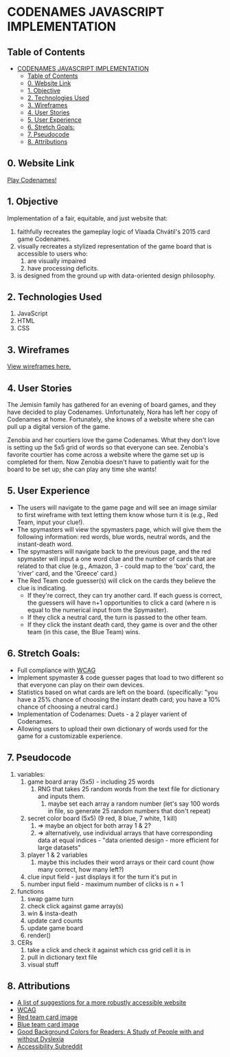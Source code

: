 CODENAMES JAVASCRIPT IMPLEMENTATION
=====

## Table of Contents
- [CODENAMES JAVASCRIPT IMPLEMENTATION](#codenames-javascript-implementation)
  - [Table of Contents](#table-of-contents)
  - [0. Website Link](#0-website-link)
  - [1. Objective](#1-objective)
  - [2. Technologies Used](#2-technologies-used)
  - [3. Wireframes](#3-wireframes)
  - [4. User Stories](#4-user-stories)
  - [5. User Experience](#5-user-experience)
  - [6. Stretch Goals:](#6-stretch-goals)
  - [7. Pseudocode](#7-pseudocode)
  - [8. Attributions](#8-attributions)

## 0. Website Link
[Play Codenames!](http://www.jscodenames.surge.sh)

## 1. Objective
Implementation of a fair, equitable, and just website that: 
   1. faithfully recreates the gameplay logic of Vlaada Chvátil's 2015 card game Codenames.
   2. visually recreates a stylized representation of the game board that is accessible to users who:
      1. are visually impaired
      2. have processing deficits.
   3. is designed from the ground up with  data-oriented design philosophy.
   

## 2. Technologies Used
1. JavaScript
2. HTML
3. CSS
   
## 3. Wireframes
[View wireframes here.](https://www.canva.com/design/DAEEDmlvdQE/XlOWR4xfqbIZHaSOLQMzwg/view?utm_content=DAEEDmlvdQE&utm_campaign=designshare&utm_medium=link&utm_source=sharebutton)

## 4. User Stories
   The Jemisin family has gathered for an evening of board games, and they have decided to play Codenames. Unfortunately, Nora has left her copy of Codenames at home. Fortunately, she knows of a website where she can pull up a digital version of the game. 

   Zenobia and her courtiers love the game Codenames. What they don't love is setting up the 5x5 grid of words so that everyone can see. Zenobia's favorite courtier has come across a website where the game set up is completed for them. Now Zenobia doesn't have to patiently wait for the board to be set up; she can play any time she wants! 

## 5. User Experience
*  The users will navigate to the game page and will see an image similar to first wireframe with text letting them know whose turn it is (e.g., Red Team, input your clue!).
*  The spymasters will view the spymasters page, which will give them the following information: red words, blue words, neutral words, and the instant-death word.
*  The spymasters will navigate back to the previous page, and the red spymaster will input a one word clue and the number of cards that are related to that clue (e.g., Amazon, 3 - could map to the 'box' card, the 'river' card, and the 'Greece' card.)
*  The Red Team code guesser(s) will click on the cards they believe the clue is indicating. 
   *  If they're correct, they can try another card. If each guess is correct, the guessers will have n+1 opportunities to click a card (where n is equal to the numerical input from the Spymaster).
   * If they click a neutral card, the turn is passed to the other team.
   * If they click the instant death card, they game is over and the other team (in this case, the Blue Team) wins.

## 6. Stretch Goals: 
* Full compliance with [WCAG](https://www.w3.org/WAI/WCAG21/quickref/)
* Implement spymaster & code guesser pages that load to two different so that everyone can play on their own devices.
* Statistics based on what cards are left on the board. (specifically: "you have a 25% chance of choosing the instant death card; you have a 10% chance of choosing a neutral card.)
* Implementation of Codenames: Duets - a 2 player varient of Codenames.
* Allowing users to upload their own dictionary of words used for the game for a customizable experience.

## 7. Pseudocode
1. variables:
   1. game board array (5x5) - including 25 words
      1. RNG that takes 25 random words from the text file for dictionary and inputs them. 
         1. maybe set each array a random number (let's say 100 words in file, so generate 25 random numbers that don't repeat)
   2. secret color board (5x5) (9 red, 8 blue, 7 white, 1 kill)
      1. => maybe an object for both array 1 & 2?
      2. => alternatively, use individual arrays that have corresponding data at equal indices - "data oriented design - more efficient for large datasets"
   3. player 1 & 2 variables
      1. maybe this includes their word arrays or their card count (how many correct, how many left?)
   4. clue input field - just displays it for the turn it's put in
   5. number input field - maximum number of clicks is n + 1
2. functions
   1. swap game turn
   2. check click against game array(s)
   3. win & insta-death
   4. update card counts 
   5. update game board
   6. render()
3. CERs
   1. take a click and check it against which css grid cell it is in
   2. pull in dictionary text file
   3. visual stuff

## 8. Attributions
* [A list of suggestions for a more robustly accessible website](https://www.solidstart.info)
* [WCAG](https://www.w3.org/WAI/WCAG21/quickref/)
* [Red team card image](https://www.pexels.com/photo/red-orange-waves-wallpaper-1998479/)
* [Blue team card image](https://www.pexels.com/photo/blue-abstract-painting-1568607/)
* [Good Background Colors for Readers: A Study of People with and without Dyslexia](https://www.cs.cmu.edu/~jbigham/pubs/pdfs/2017/colors.pdf) 
* [Accessibility Subreddit](reddit.com/r/Accessibility)